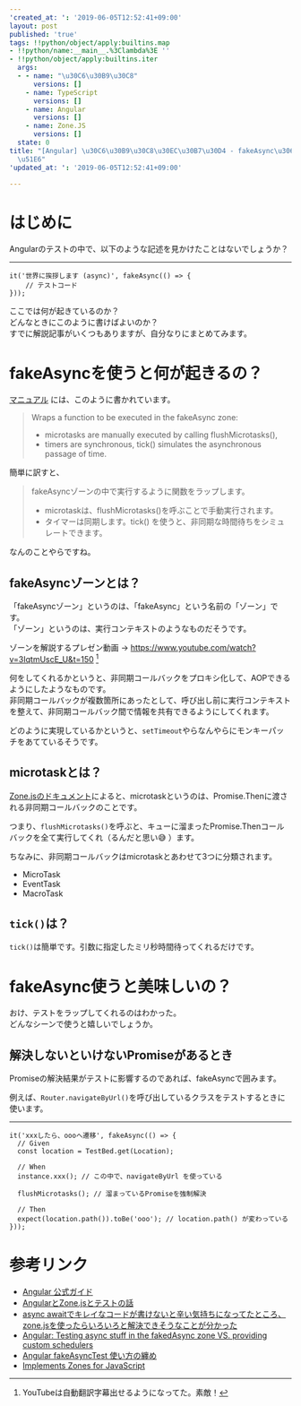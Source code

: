 ```yaml
---
'created_at: ': '2019-06-05T12:52:41+09:00'
layout: post
published: 'true'
tags: !!python/object/apply:builtins.map
- !!python/name:__main__.%3Clambda%3E ''
- !!python/object/apply:builtins.iter
  args:
  - - name: "\u30C6\u30B9\u30C8"
      versions: []
    - name: TypeScript
      versions: []
    - name: Angular
      versions: []
    - name: Zone.JS
      versions: []
  state: 0
title: "[Angular] \u30C6\u30B9\u30C8\u30EC\u30B7\u30D4 - fakeAsync\u306E\u4F7F\u3044\
  \u51E6"
'updated_at: ': '2019-06-05T12:52:41+09:00'

---
```

# はじめに  
  
Angularのテストの中で、以下のような記述を見かけたことはないでしょうか？  
  
****  
```ts:
it('世界に挨拶します (async)', fakeAsync(() => {
    // テストコード
}));
```  
  
ここでは何が起きているのか？  
どんなときにこのように書けばよいのか？  
すでに解説記事がいくつもありますが、自分なりにまとめてみます。  
  
# fakeAsyncを使うと何が起きるの？  
  
[マニュアル](https://angular.io/api/core/testing) には、このように書かれています。  
  
> Wraps a function to be executed in the fakeAsync zone:  
>  
> -   microtasks are manually executed by calling flushMicrotasks(),  
> -   timers are synchronous, tick() simulates the asynchronous passage of time.  
  
簡単に訳すと、  
  
> fakeAsyncゾーンの中で実行するように関数をラップします。  
>   
> - microtaskは、flushMicrotasks()を呼ぶことで手動実行されます。  
> - タイマーは同期します。tick() を使うと、非同期な時間待ちをシミュレートできます。  
  
なんのことやらですね。  
  
## fakeAsyncゾーンとは？  
  
「fakeAsyncゾーン」というのは、「fakeAsync」という名前の「ゾーン」です。  
「ゾーン」というのは、実行コンテキストのようなものだそうです。  
  
ゾーンを解説するプレゼン動画 → https://www.youtube.com/watch?v=3IqtmUscE_U&t=150 [^1]  
  
[^1]: YouTubeは自動翻訳字幕出せるようになってた。素敵！  
  
何をしてくれるかというと、非同期コールバックをプロキシ化して、AOPできるようにしたようなものです。  
非同期コールバックが複数箇所にあったとして、呼び出し前に実行コンテキストを整えて、非同期コールバック間で情報を共有できるようにしてくれます。  
  
どのように実現しているかというと、`setTimeout`やらなんやらにモンキーパッチをあてているそうです。  
  
## microtaskとは？  
  
[Zone.jsのドキュメント](https://github.com/angular/zone.js/blob/master/doc/task.md)によると、microtaskというのは、Promise.Thenに渡される非同期コールバックのことです。  
  
つまり、`flushMicrotasks()`を呼ぶと、キューに溜まったPromise.Thenコールバックを全て実行してくれ（るんだと思い:sweat_smile: ）ます。  
  
ちなみに、非同期コールバックはmicrotaskとあわせて3つに分類されます。  
  
- MicroTask  
- EventTask  
- MacroTask  
  
## `tick()`は？  
  
`tick()`は簡単です。引数に指定したミリ秒時間待ってくれるだけです。  
  
  
# fakeAsync使うと美味しいの？  
  
おけ、テストをラップしてくれるのはわかった。  
どんなシーンで使うと嬉しいでしょうか。  
  
## 解決しないといけないPromiseがあるとき  
  
Promiseの解決結果がテストに影響するのであれば、fakeAsyncで囲みます。  
  
例えば、`Router.navigateByUrl()`を呼び出しているクラスをテストするときに使います。  
  
****  
```ts:
it('xxxしたら、oooへ遷移', fakeAsync(() => {
  // Given
  const location = TestBed.get(Location);

  // When
  instance.xxx(); // この中で、navigateByUrl を使っている

  flushMicrotasks(); // 溜まっているPromiseを強制解決

  // Then
  expect(location.path()).toBe('ooo'); // location.path() が変わっている
}));
```  
  
  
  
  
# 参考リンク  
  
- [Angular 公式ガイド](https://angular.io/guide/testing#async-test-with-fakeasync)  
- [AngularとZone.jsとテストの話](https://qiita.com/Quramy/items/83f4fbc6755309f78ad2)  
- [async awaitでキレイなコードが書けないと辛い気持ちになってたところ、zone.jsを使ったらいろいろと解決できそうなことが分かった](https://qiita.com/kodo_san/items/b31d8125cce438ff3706)  
- [Angular: Testing async stuff in the fakedAsync zone VS. providing custom schedulers](https://medium.com/@golbie/angular-testing-async-stuff-in-the-fakedasync-zone-vs-providing-custom-schedulers-27a7f83c7774)  
- [Angular fakeAsyncTest 使い方の纏め](https://qiita.com/Jialipassion/items/89bdaac33b3f2fbbffed)  
- [Implements Zones for JavaScript ](https://github.com/angular/zone.js/)  
  
